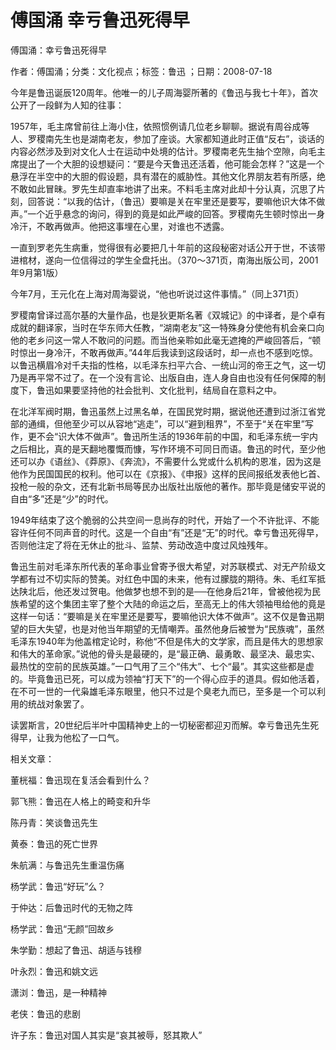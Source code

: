 # 傅国涌  幸亏鲁迅死得早    
    
傅国涌：幸亏鲁迅死得早    
作者：傅国涌；分类：文化视点；标签：鲁迅 ；日期：2008-07-18    
今年是鲁迅诞辰120周年。他唯一的儿子周海婴所著的《鲁迅与我七十年》，首次公开了一段鲜为人知的往事：    
1957年，毛主席曾前往上海小住，依照惯例请几位老乡聊聊。据说有周谷成等人、罗稷南先生也是湖南老友，参加了座谈。大家都知道此时正值“反右”，谈话的内容必然涉及到对文化人士在运动中处境的估计。罗稷南老先生抽个空隙，向毛主席提出了一个大胆的设想疑问：“要是今天鲁迅还活着，他可能会怎样？”这是一个悬浮在半空中的大胆的假设题，具有潜在的威胁性。其他文化界朋友若有所感，绝不敢如此冒昧。罗先生却直率地讲了出来。不料毛主席对此却十分认真，沉思了片刻，回答说：“以我的估计，（鲁迅）要嘛是关在牢里还是要写，要嘛他识大体不做声。”一个近乎悬念的询问，得到的竟是如此严峻的回答。罗稷南先生顿时惊出一身冷汗，不敢再做声。他把这事埋在心里，对谁也不透露。    
一直到罗老先生病重，觉得很有必要把几十年前的这段秘密对话公开于世，不该带进棺材，遂向一位信得过的学生全盘托出。（370～371页，南海出版公司，2001年9月第1版）    
今年7月，王元化在上海对周海婴说，“他也听说过这件事情。”（同上371页）    
罗稷南曾译过高尔基的大量作品，也是狄更斯名著《双城记》的中译者，是个卓有成就的翻译家，当时在华东师大任教，“湖南老友”这一特殊身分使他有机会亲口向他的老乡问这一常人不敢问的问题。而当他亲聆如此毫无遮掩的严峻回答后，“顿时惊出一身冷汗，不敢再做声。”44年后我读到这段话时，却一点也不感到吃惊。以鲁迅横眉冷对千夫指的性格，以毛泽东扫平六合、一统山河的帝王之气，这一切乃是再平常不过了。在一个没有言论、出版自由，连人身自由也没有任何保障的制度下，鲁迅如果要坚持他的社会批判、文化批判，结局自在意料之中。    
在北洋军阀时期，鲁迅虽然上过黑名单，在国民党时期，据说他还遭到过浙江省党部的通缉，但他至少可以从容地“逃走”，可以“避到租界”，不至于“关在牢里”写作，更不会“识大体不做声”。鲁迅所生活的1936年前的中国，和毛泽东统一宇内之后相比，真的是天翻地覆慨而慷，写作环境不可同日而语。鲁迅的时代，至少他还可以办《语丝》、《莽原》、《奔流》，不需要什么党或什么机构的恩准，因为这是他作为民国国民的权利。他可以在《京报》、《申报》这样的民间报纸发表他匕首、投枪一般的杂文，还有北新书局等民办出版社出版他的著作。那毕竟是储安平说的自由“多”还是“少”的时代。    
1949年结束了这个脆弱的公共空间一息尚存的时代，开始了一个不许批评、不能容许任何不同声音的时代。这是一个自由“有”还是“无”的时代。幸亏鲁迅死得早，否则他注定了将在无休止的批斗、监禁、劳动改造中度过风烛残年。    
鲁迅生前对毛泽东所代表的革命事业曾寄予很大希望，对苏联模式、对无产阶级文学都有过不切实际的赞美。对红色中国的未来，他有过朦胧的期待。朱、毛红军抵达陕北后，他还发过贺电。他做梦也想不到的是──在他身后21年，曾被他视为民族希望的这个集团主宰了整个大陆的命运之后，至高无上的伟大领袖甩给他的竟是这样一句话：“要嘛是关在牢里还是要写，要嘛他识大体不做声”。这不仅是鲁迅期望的巨大失望，也是对他当年期望的无情嘲弄。虽然他身后被誉为“民族魂”，虽然毛泽东1940年为他盖棺定论时，称他“不但是伟大的文学家，而且是伟大的思想家和伟大的革命家。”说他的骨头是最硬的，是“最正确、最勇敢、最坚决、最忠实、最热忱的空前的民族英雄。”一口气用了三个“伟大”、七个“最”。其实这些都是虚的。毕竟鲁迅已死，可以成为领袖“打天下”的一个得心应手的道具。假如他活着，在不可一世的一代枭雄毛泽东眼里，他只不过是个臭老九而已，至多是一个可以利用的统战对象罢了。    
读罢斯言，20世纪后半叶中国精神史上的一切秘密都迎刃而解。幸亏鲁迅先生死得早，让我为他松了一口气。    
    
相关文章：    
董桄福：鲁迅现在复活会看到什么？    
郭飞熊：鲁迅在人格上的畸变和升华    
陈丹青：笑谈鲁迅先生    
黄泰：鲁迅的死亡世界    
朱航满：与鲁迅先生重温伤痛    
杨学武：鲁迅“好玩”么？    
于仲达：后鲁迅时代的无物之阵    
杨学武：鲁迅“无颜”回故乡    
朱学勤：想起了鲁迅、胡适与钱穆    
叶永烈：鲁迅和姚文远    
潇浏：鲁迅，是一种精神    
老侠：鲁迅的悲剧    
许子东：鲁迅对国人其实是“哀其被辱，怒其欺人”